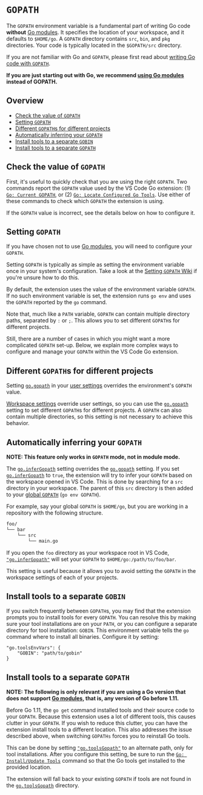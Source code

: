 # `GOPATH`

The `GOPATH` environment variable is a fundamental part of writing Go code
**without** [Go modules]. It specifies the location of your workspace, and it
defaults to `$HOME/go`. A `GOPATH` directory contains `src`, `bin`, and `pkg`
directories. Your code is typically located in the `$GOPATH/src` directory.

If you are not familiar with Go and `GOPATH`, please first read about [writing
Go code with `GOPATH`](https://golang.org/doc/gopath_code.html#GOPATH).

**If you are just starting out with Go, we recommend [using Go modules](https://blog.golang.org/using-go-modules) instead of GOPATH.**

## Overview

* [Check the value of `GOPATH`](#check-the-value-of-gopath)
* [Setting `GOPATH`](#setting-gopath)
* [Different `GOPATH`s for different projects](#different-gopaths-for-different-projects)
* [Automatically inferring your `GOPATH`](#automatically-inferring-your-gopath)
* [Install tools to a separate `GOBIN`](#install-tools-to-a-separate-gobin)
* [Install tools to a separate `GOPATH`](#install-tools-to-a-separate-gopath)

## Check the value of `GOPATH`

First, it's useful to quickly check that you are using the right `GOPATH`. Two commands report the `GOPATH` value used by the VS Code Go extension: (1) [`Go: Current GOPATH`](commands.md#go-current-gopath), or (2) [`Go: Locate Configured Go Tools`](commands.md#go-locate-configured-go-tools). Use either of these commands to check which `GOPATH` the extension is using.

If the `GOPATH` value is incorrect, see the details below on how to configure it.

## Setting `GOPATH`

If you have chosen not to use [Go modules], you will need to configure your `GOPATH`.

Setting `GOPATH` is typically as simple as setting the environment variable once in your system's configuration. Take a look at the [Setting `GOPATH` Wiki](https://github.com/golang/go/wiki/SettingGOPATH) if you're unsure how to do this.

By default, the extension uses the value of the environment variable `GOPATH`. If no such environment variable is set, the extension runs `go env` and uses the `GOPATH` reported by the `go` command.

Note that, much like a `PATH` variable, `GOPATH` can contain multiple directory paths, separated by `:` or `;`. This allows you to set different `GOPATH`s for different projects.

Still, there are a number of cases in which you might want a more complicated `GOPATH` set-up. Below, we explain more complex ways to configure and manage your `GOPATH` within the VS Code Go extension.

## Different `GOPATH`s for different projects

Setting [`go.gopath`](settings.md#go.gopath) in your [user settings](https://vscode.readthedocs.io/en/latest/getstarted/settings/) overrides the environment's `GOPATH` value.

[Workspace settings](https://vscode.readthedocs.io/en/latest/getstarted/settings/) override user settings, so you can use the [`go.gopath`](settings.md#go.gopath) setting to set different `GOPATH`s for different projects. A `GOPATH` can also contain multiple directories, so this setting is not necessary to achieve this behavior.

## Automatically inferring your `GOPATH`

**NOTE: This feature only works in `GOPATH` mode, not in module mode.**

The [`go.inferGopath`](settings.md#go.inferGopath) setting overrides the [`go.gopath`](settings.md#go.gopath) setting. If you set [`go.inferGopath`](settings.md#go.inferGopath) to `true`, the extension will try to infer your `GOPATH` based on the workspace opened in VS Code. This is done by searching for a `src` directory in your workspace. The parent of this `src` directory is then added to your [global `GOPATH`](#setting-gopath) (`go env GOPATH`).

For example, say your global `GOPATH` is `$HOME/go`, but you are working in a repository with the following structure.

```bash
foo/
└── bar
    └── src
        └── main.go
```

If you open the `foo` directory as your workspace root in VS Code, [`"go.inferGopath"`](settings.md#go.inferGopath) will set your `GOPATH` to `$HOME/go:/path/to/foo/bar`.

This setting is useful because it allows you to avoid setting the `GOPATH` in the workspace settings of each of your projects.

## Install tools to a separate `GOBIN`

If you switch frequently between `GOPATH`s, you may find that the extension prompts you to install tools for every `GOPATH`. You can resolve this by making sure your tool installations are on your `PATH`, or you can configure a separate directory for tool installation: `GOBIN`. This environment variable tells the `go` command where to install all binaries. Configure it by setting:

```json5
"go.toolsEnvVars": {
    "GOBIN": "path/to/gobin"
}
```

## Install tools to a separate `GOPATH`

**NOTE: The following is only relevant if you are using a Go version that does not support [Go modules], that is, any version of Go before 1.11.**

Before Go 1.11, the `go get` command installed tools and their source code to your `GOPATH`. Because this extension uses a lot of different tools, this causes clutter in your `GOPATH`. If you wish to reduce this clutter, you can have the extension install tools to a different location. This also addresses the issue described above, when switching `GOPATHs` forces you to reinstall Go tools.

This can be done by setting [`"go.toolsGopath"`](settings.md#go.toolsGopath) to an alternate path, only for tool installations. After you configure this setting, be sure to run the [`Go: Install/Update Tools`](commands.md#go-installupdate-tools) command so that the Go tools get installed to the provided location.

The extension will fall back to your existing `GOPATH` if tools are not found in the [`go.toolsGopath`](settings.md#go.toolsGopath) directory.

[Go modules]: https://blog.golang.org/using-go-modules
